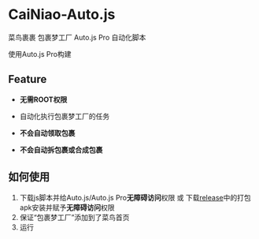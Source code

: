 # CaiNiao-Auto.js
菜鸟裹裹 包裹梦工厂 Auto.js Pro 自动化脚本

使用Auto.js Pro构建

## Feature

- **无需ROOT权限**

- 自动化执行包裹梦工厂的任务
- **不会自动领取包裹**
- **不会自动拆包裹或合成包裹**

## 如何使用

1. 下载js脚本并给Auto.js/Auto.js Pro**无障碍访问**权限 或 下载[release](https://github.com/syhien/CaiNiao-Auto.js/releases/latest)中的打包apk安装并赋予**无障碍访问**权限
2. 保证“包裹梦工厂”添加到了菜鸟首页
3. 运行



